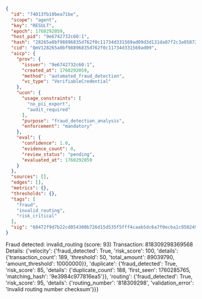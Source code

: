 ```json
{
  "id": "74013fb10bea71be",
  "scope": "agent",
  "key": "RESULT",
  "epoch": 1760292059,
  "host_pid": "9e6742732c60:1",
  "hash": "28265a0bf98896835d762f0c11734d331569ad09d3d131da87f2c3a05872702a",
  "cid": "QmV128265a0bf98896835d762f0c11734d331569ad09",
  "aicp": {
    "prov": {
      "issuer": "9e6742732c60:1",
      "created_at": 1760292059,
      "method": "automated_fraud_detection",
      "vc_type": "VerifiableCredential"
    },
    "ucon": {
      "usage_constraints": [
        "no_pii_export",
        "audit_required"
      ],
      "purpose": "fraud_detection_analysis",
      "enforcement": "mandatory"
    },
    "eval": {
      "confidence": 1.0,
      "evidence_count": 0,
      "review_status": "pending",
      "evaluated_at": 1760292059
    }
  },
  "sources": [],
  "edges": [],
  "metrics": {},
  "thresholds": {},
  "tags": [
    "fraud",
    "invalid_routing",
    "risk_critical"
  ],
  "sig": "68472f9d7b22cd054300b726d15d535f5fff4caab5dc6a7f0ecba1c950249d74"
}
```

Fraud detected: invalid_routing (score: 93)
Transaction: 818309298369568
Details: {'velocity': {'fraud_detected': True, 'risk_score': 100, 'details': {'transaction_count': 189, 'threshold': 50, 'total_amount': 89039790, 'amount_threshold': 10000000}}, 'duplicate': {'fraud_detected': True, 'risk_score': 85, 'details': {'duplicate_count': 188, 'first_seen': 1760285765, 'matching_hash': '9e3984c977816ea5'}}, 'routing': {'fraud_detected': True, 'risk_score': 95, 'details': {'routing_number': '818309298', 'validation_error': 'Invalid routing number checksum'}}}